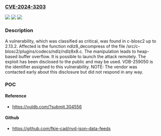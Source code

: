### [CVE-2024-3203](https://cve.mitre.org/cgi-bin/cvename.cgi?name=CVE-2024-3203)
![](https://img.shields.io/static/v1?label=Product&message=c-blosc2&color=blue)
![](https://img.shields.io/static/v1?label=Version&message=%3D%202.13.0%20&color=brighgreen)
![](https://img.shields.io/static/v1?label=Vulnerability&message=CWE-122%20Heap-based%20Buffer%20Overflow&color=brighgreen)

### Description

A vulnerability, which was classified as critical, was found in c-blosc2 up to 2.13.2. Affected is the function ndlz8_decompress of the file /src/c-blosc2/plugins/codecs/ndlz/ndlz8x8.c. The manipulation leads to heap-based buffer overflow. It is possible to launch the attack remotely. The exploit has been disclosed to the public and may be used. VDB-259050 is the identifier assigned to this vulnerability. NOTE: The vendor was contacted early about this disclosure but did not respond in any way.

### POC

#### Reference
- https://vuldb.com/?submit.304556

#### Github
- https://github.com/fkie-cad/nvd-json-data-feeds


